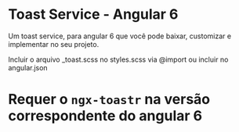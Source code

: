 # Toast Service - Angular 6

Um toast service, para angular 6 que você pode baixar, customizar e implementar no seu projeto.

Incluir o arquivo _toast.scss no styles.scss via @import ou incluir no angular.json

# Requer o `ngx-toastr` na versão correspondente do angular 6
